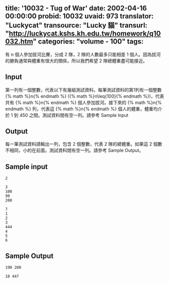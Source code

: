 title: '10032 - Tug of War'
date: 2002-04-16 00:00:00
probid: 10032
uvaid: 973
translator: "Luckycat"
transource: "Lucky 貓"
transurl: "http://luckycat.kshs.kh.edu.tw/homework/q10032.htm"
categories: "volume - 100"
tags:
---

有 n 個人參加拔河比賽，分成 2 隊，2 隊的人數最多只能相差 1 個人。因為拔河的勝負通常與體重有很大的關係，所以我們希望 2 隊總體重盡可能接近。

## Input ##

第一列有一個整數，代表以下有幾組測試資料。每筆測試資料的第1列有一個整數 {% math %}n{% endmath %} ({% math %}n\leq{100}{% endmath %})，代表共有 {% math %}n{% endmath %} 個人參加拔河。接下來的 {% math %}n{% endmath %} 列，代表這 {% math %}n{% endmath %} 個人的體重，體重均介於 1 到 450 之間。測試資料間有空一列。請參考 Sample Input

## Output ##

每一筆測試資料請輸出一列，包含 2 個整數，代表 2 隊的總體重。如果這 2 個數不相同，小的在前面。測試資料間有空一列。請參考 Sample Output。

## Sample input ##

	2

	3
	100
	90
	200

	7
	1
	2
	3
	444
	4
	5
	6

## Sample Output ##

	190 200

	18 447